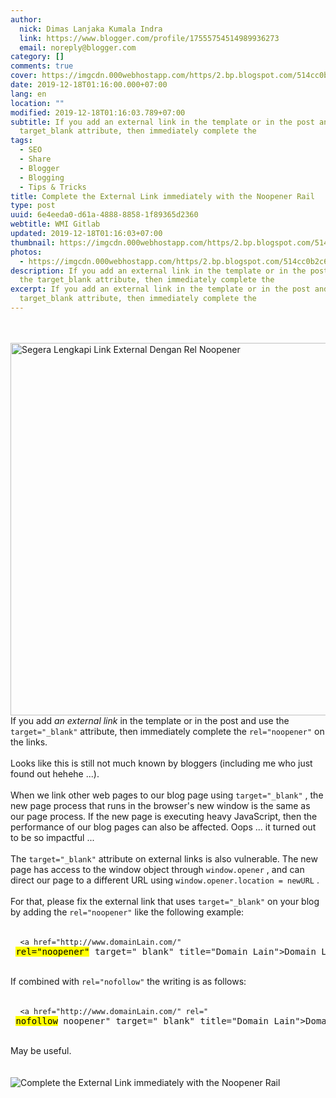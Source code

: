 ```yaml
---
author:
  nick: Dimas Lanjaka Kumala Indra
  link: https://www.blogger.com/profile/17555754514989936273
  email: noreply@blogger.com
category: []
comments: true
cover: https://imgcdn.000webhostapp.com/https/2.bp.blogspot.com/514cc0b2c6a504375873f242e193fc29.jpeg
date: 2019-12-18T01:16:00.000+07:00
lang: en
location: ""
modified: 2019-12-18T01:16:03.789+07:00
subtitle: If you add an external link in the template or in the post and use the
  target_blank attribute, then immediately complete the
tags:
  - SEO
  - Share
  - Blogger
  - Blogging
  - Tips & Tricks
title: Complete the External Link immediately with the Noopener Rail
type: post
uuid: 6e4eeda0-d61a-4888-8858-1f89365d2360
webtitle: WMI Gitlab
updated: 2019-12-18T01:16:03+07:00
thumbnail: https://imgcdn.000webhostapp.com/https/2.bp.blogspot.com/514cc0b2c6a504375873f242e193fc29.jpeg
photos:
  - https://imgcdn.000webhostapp.com/https/2.bp.blogspot.com/514cc0b2c6a504375873f242e193fc29.jpeg
description: If you add an external link in the template or in the post and use
  the target_blank attribute, then immediately complete the
excerpt: If you add an external link in the template or in the post and use the
  target_blank attribute, then immediately complete the
---
```


<div id="A-G-C" date="10 Dec 2019 21:02:19"><div class="post-body entry-content" id="post-body-7219041569244313891"><br><div class="clear"></div><br><noscript><img alt="Segera Lengkapi Link External Dengan Rel Noopener" height="596" src="https://imgcdn.000webhostapp.com/https/2.bp.blogspot.com/514cc0b2c6a504375873f242e193fc29.jpeg" title="Complete the External Link immediately with the Noopener Rail" width="1000"></noscript> <span class="notranslate"> If you add <i>an external link</i> in the template or in the post and use the <code class="notranslate plaintext">target="_blank"</code> attribute, then immediately complete the <code class="notranslate plaintext">rel="noopener"</code> on the links.</span> <br><br> <span class="notranslate"> Looks like this is still not much known by bloggers (including me who just found out hehehe ...).</span> <br><br> <span class="notranslate"> When we link other web pages to our blog page using <code class="notranslate plaintext">target="_blank"</code> , the new page process that runs in the browser's new window is the same as our page process.</span> <span class="notranslate"> If the new page is executing heavy JavaScript, then the performance of our blog pages can also be affected.</span> <span class="notranslate"> Oops ... it turned out to be so impactful ...</span> <br><br> <span class="notranslate"> The <code class="notranslate plaintext">target="_blank"</code> attribute on external links is also vulnerable.</span> <span class="notranslate"> The new page has access to the window object through <code class="notranslate plaintext">window.opener</code> , and can direct our page to a different URL using <code class="notranslate plaintext">window.opener.location = newURL</code> .</span> <br><br> <span class="notranslate"> For that, please fix the external link that uses <code class="notranslate plaintext">target="_blank"</code> on your blog by adding the <code class="notranslate plaintext">rel="noopener"</code> like the following example:</span> <br><br><pre class="notranslate html"> <code class="notranslate html"> &lt;a href="http://www.domainLain.com/" </code> <mark>rel="noopener"</mark> target="_blank" title="Domain Lain"&gt;Domain Lain&lt;/a&gt;<br></pre><br> <span class="notranslate"> If combined with <code class="notranslate plaintext">rel="nofollow"</code> the writing is as follows:</span> <br><br><pre class="notranslate html"> <code class="notranslate html"> &lt;a href="http://www.domainLain.com/" rel="</code> <mark>nofollow</mark> noopener" target="_blank" title="Domain Lain"&gt;Domain Lain&lt;/a&gt;<br></pre><div><br></div><div> <span class="notranslate"> May be useful.</span> </div><div><br></div><div class="clear"></div></div><br><div class="clear"></div><div class="clear"></div><img src="https://imgcdn.000webhostapp.com/https/imgcdn.000webhostapp.com/2d40abd624c13befee8a51351449d3de.jpeg" alt="Complete the External Link immediately with the Noopener Rail"></div><link rel="stylesheet" href="https://cdn.jsdelivr.net/gh/dimaslanjaka/Web-Manajemen@master/AGC/css/responsive.css"><link rel="stylesheet" href="//cdn.jsdelivr.net/gh/highlightjs/cdn-release@9.16.2/build/styles/default.min.css"><script src="//cdn.jsdelivr.net/gh/highlightjs/cdn-release@9.16.2/build/highlight.min.js"></script><script src="https://codepen.io/dimaslanjaka/pen/dyPYagy.js"></script><script src="https://codepen.io/dimaslanjaka/pen/aQRrbR.js"></script>